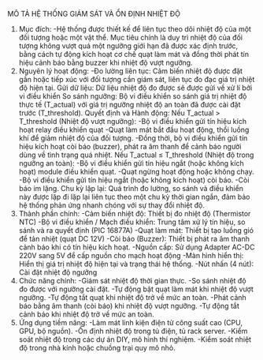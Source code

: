MÔ TẢ HỆ THỐNG GIÁM SÁT VÀ ỔN ĐỊNH NHIỆT ĐỘ
1. Mục đích:
-Hệ thống được thiết kế để liên tục theo dõi nhiệt độ của một đối tượng hoặc một vật thể. Mục tiêu chính là duy trì nhiệt độ của đối tượng không vượt quá một ngưỡng giới hạn đã được xác định trước, bằng cách tự động kích hoạt cơ chế quạt làm mát và đồng thời phát tín hiệu cảnh báo bằng buzzer khi nhiệt độ vượt ngưỡng.
2. Nguyên lý hoạt động:
-Đo lường liên tục: Cảm biến nhiệt độ được đặt gần hoặc tiếp xúc với đối tượng cần giám sát, liên tục đo đạc giá trị nhiệt độ hiện tại.
Gửi dữ liệu: Dữ liệu nhiệt độ đo được sẽ được gửi về xử lí bởi vi điều khiển 
So sánh ngưỡng: Bộ vi điều khiển so sánh giá trị nhiệt độ thực tế (T_actual) với giá trị ngưỡng nhiệt độ an toàn đã được cài đặt trước (T_threshold).
Quyết định và Hành động:
Nếu T_actual > T_threshold (Nhiệt độ vượt ngưỡng):
-Bộ vi điều khiển gửi tín hiệu kích hoạt relay điều khiển quạt
-Quạt làm mát bắt đầu hoạt động, thổi luồng khí để giảm nhiệt độ của đối tượng.
-Đồng thời, bộ vi điều khiển gửi tín hiệu kích hoạt còi báo (buzzer), phát ra âm thanh để cảnh báo người dùng về tình trạng quá nhiệt.
Nếu T_actual ≤ T_threshold (Nhiệt độ trong ngưỡng an toàn):
-Bộ vi điều khiển gửi tín hiệu ngắt (hoặc không kích hoạt) module điều khiển quạt.
-Quạt ngừng hoạt động hoặc không chạy.
-Bộ vi điều khiển gửi tín hiệu ngắt (hoặc không kích hoạt) còi báo.
-Còi báo im lặng.
Chu kỳ lặp lại: Quá trình đo lường, so sánh và điều khiển này được lặp đi lặp lại liên tục theo một chu kỳ thời gian ngắn, đảm bảo hệ thống phản ứng nhanh chóng với sự thay đổi nhiệt độ.
3. Thành phần chính:
-Cảm biến nhiệt độ: Thiết bị đo nhiệt độ (Thermistor NTC)
-Bộ vi điều khiển / Mạch điều khiển: Trung tâm xử lý tín hiệu, so sánh và ra quyết định (PIC 16877A)
-Quạt làm mát: Thiết bị tạo luồng gió để tản nhiệt (quạt DC 12V)
-Còi báo (Buzzer): Thiết bị phát ra âm thanh cảnh báo khi có tín hiệu kích hoạt.
-Nguồn cấp: Sử dụng Adapter AC-DC 220V sang 5V để cấp nguồn cho mạch hoạt động
-Màn hình hiển thị: Hiển thị giá trị nhiệt độ hiện tại và trạng thái hệ thống.
-Nút nhấn (4 nút): Cài đặt nhiệt độ ngưỡng 
4. Chức năng chính:
-Giám sát nhiệt độ thời gian thực.
-So sánh nhiệt độ đo được với ngưỡng cài đặt.
-Tự động bật quạt làm mát khi nhiệt độ vượt ngưỡng.
-Tự động tắt quạt khi nhiệt độ trở về mức an toàn.
-Phát cảnh báo bằng âm thanh (còi báo) khi nhiệt độ vượt ngưỡng.
-Tự động tắt cảnh báo khi nhiệt độ trở về mức an toàn.
5. Ứng dụng tiềm năng:
-Làm mát linh kiện điện tử công suất cao (CPU, GPU, bộ nguồn).
-Ổn định nhiệt độ trong tủ điện, tủ rack server.
-Kiểm soát nhiệt độ trong các dự án DIY, mô hình thí nghiệm.
-Kiểm soát nhiệt độ trong nhà kính hoặc chuồng trại quy mô nhỏ.
